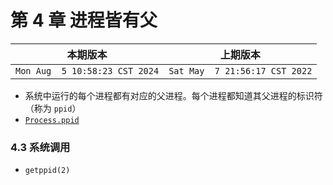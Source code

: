 # 第 4 章 进程皆有父

|本期版本| 上期版本
|:---:|:---:
`Mon Aug  5 10:58:23 CST 2024` | `Sat May  7 21:56:17 CST 2022`

* 系统中运行的每个进程都有对应的父进程。每个进程都知道其父进程的标识符（称为 `ppid`）
* [`Process.ppid`](https://docs.ruby-lang.org/en/3.2/Process.html#method-c-ppid)


### 4.3 系统调用

* `getppid(2)`